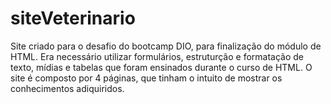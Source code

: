 # siteVeterinario
Site criado para o desafio do bootcamp DIO, para finalização do módulo de HTML.
Era necessário utilizar formulários, estruturção e formatação de texto, mídias e tabelas que foram ensinados durante o curso de HTML.
O site é composto por 4 páginas, que tinham o intuito de mostrar os conhecimentos adiquiridos.
